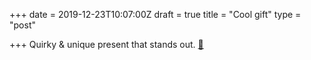 +++
date = 2019-12-23T10:07:00Z
draft = true
title = "Cool gift"
type = "post"

+++
Quirky & unique present that stands out. [🎁](🎁 "🎁")